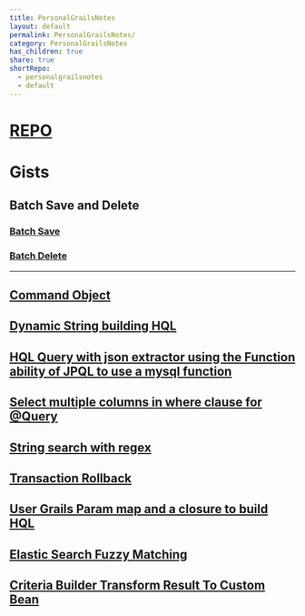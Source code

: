 ```yaml
---
title: PersonalGrailsNotes
layout: default
permalink: PersonalGrailsNotes/
category: PersonalGrailsNotes
has_children: true
share: true
shortRepo:
  - personalgrailsnotes
  - default
---
```


# [REPO](https://github.com/14paxton/PersonalGrailsNotes)

# Gists

## Batch Save and Delete

### [Batch Save](https://gist.github.com/14paxton/b7f8be4d37b29eb2d25e1a2e993f5bf4)

### [Batch Delete](https://gist.github.com/14paxton/74672cad5253c56c36efc6473078de34)

---

## [Command Object](https://gist.github.com/14paxton/282d48ed20642c697315e15dffb7df2d)

## [Dynamic String building HQL](https://gist.github.com/14paxton/0ed8e82644cd661dc8c9fc0d4b8c2009)

## [HQL Query with json extractor using the Function ability of JPQL to use a mysql function](https://gist.github.com/14paxton/b5a8d600dc4066010b4067bd8968f613)

## [Select multiple columns in where clause for @Query](https://gist.github.com/14paxton/e72c14086f5d9a6a0c58dc8463b93561)

## [String search with regex](https://gist.github.com/14paxton/a5382dd3898484bf560dc29e8463409c)

## [Transaction Rollback](https://gist.github.com/14paxton/a212d86552b05b95ef91ee444197fd4e)

## [User Grails Param map and a closure to build HQL](https://gist.github.com/14paxton/42e595a1bf50e44031b6be6c034003d9)

## [Elastic Search Fuzzy Matching](https://gist.github.com/14paxton/3a352d2824bde0e97960409056f682cc)

## [Criteria Builder Transform Result To Custom Bean](https://gist.github.com/14paxton/f384df3ac36befc64c894eeb28439387)